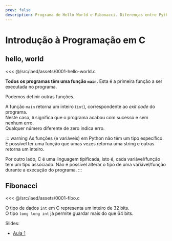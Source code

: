 ```yaml
---
prev: false
description: Programa de Hello World e Fibonacci. Diferenças entre Python e C.
---
```


# Introdução à Programação em C

## hello, world

<<< @/src/iaed/assets/0001-hello-world.c

**Todos os programas têm uma função `main`.**
Esta é a primeira função a ser executada no programa.

Podemos definir outras funções.

A função `main` retorna um inteiro (`int`), correspondente ao _exit code_ do programa.  
Neste caso, `0` significa que o programa acabou com sucesso e sem nenhum erro.  
Qualquer número diferente de zero indica erro.

::: warning
As funções (e variáveis) em Python não têm um tipo específico.
É possível ter uma função que umas vezes retorna uma string e outras retorna um inteiro.

Por outro lado, C é uma linguagem tipificada, isto é, cada variável/função tem um tipo associado.
Não é possível alterar o tipo de uma variável/função durante a execução do programa.
:::

## Fibonacci

<<< @/src/iaed/assets/0001-fibo.c

O tipo de dados `int` em C representa um inteiro de 32 bits.  
O tipo `long long int` já permite guardar mais do que 64 bits.

Slides:

- [Aula 1](https://drive.google.com/file/d/1puIqalY73XaG7XlAsSYQEG6Zg6ZylJAV/view?usp=sharing)
